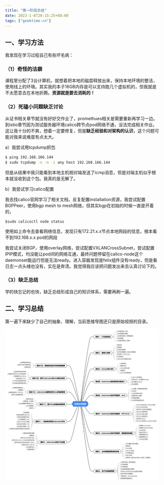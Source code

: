 ```yaml
---
title: "第一阶段总结"
date: 2023-1-8T20:15:25+08:00
tags: ["geektime-cn"]
---
```



## 一、学习方法

我发现在学习过程自己有些坏毛病：

### （1）奇怪的洁癖

课程里分配了3台计算机，就想着把本地的磁盘释放出来，保持本地环境的整洁，使用线上的环境。其实我的本子16GB内存是可以支持跑几个虚拟机的，但我就是不太愿意去在本地折腾。**资源就是要去消耗的！**


### （2）死磕小问题缺乏讨论

从证书相关章节就没有好好交作业了，promethues相关是需要重新再学习一边。到istio章节因为测试服务器环境calico跨节点pod网络不通，没法完成相关作业。这让我十分的不爽，想着一定要修复，但是**缺乏经验和对架构的认识**，这个问题可能对我来说难度有点太大。

a）我尝试用tcpdump抓包
```bash
$ ping 192.168.166.144
$ sudo tcpdump -v -n -i any host 192.168.166.144
```
但是从结果中我只能看到本地主机相对端发送了icmp消息，但是对端主机似乎根本就没收到这个包。我真的是无解了。

b）我尝试学习calico配置

我去找calico官网学习了相关文档，反复配置installation资源，我尝试配置BGPPeer，使用bgp mesh to mesh网络，但其实bgp在初始的时候一直是开着的，
```
$sudo calicoctl node status
```
使用如上命令去查看网络信息，发现只有172.21.x.x节点本地网段的信息，根本看不到192.168.x.x pod的网段

我尝试关闭BGP，使用overlay网络，尝试配置VXLANCrossSubnet，尝试配置IPIP模式，均没能让pod间的网络互通，最终问题停留在calico-node这个daemonset能运行但是无法ready。进入容器发现是felix组件没有ready，但是看日志一点头绪也没有，实在是奔溃。我觉得我应该把问题发出来去认真讨论下的。

### （3）缺乏总结

学的快忘记的也快，缺乏总结形成自己的知识体系，需要再刷一遍。

## 二、学习总结

第一遍下来缺少了自己的抽象、理解，当前思维导图还只是原始视频的目录。


![](./images/cloudnative.png)